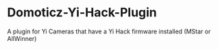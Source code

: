 # Domoticz-Yi-Hack-Plugin
A plugin for Yi Cameras that have a Yi Hack firmware installed (MStar or AllWinner)
